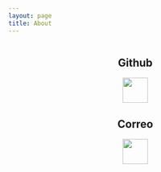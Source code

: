 ```yaml
---
layout: page
title: About
---
```


<link rel="icon" href="images/Designer.png">

<div style="display: flex; flex-flow: column; justify-content: center; align-items: center;">
	<h2>Github</h2>
		<a href="https://github.com/Fcryptx"><img src="https://uxwing.com/wp-content/themes/uxwing/download/brands-and-social-media/github-white-icon.png" width="50px" hieght="50px"></a>
	<h2>Correo</h2>
		<a href="mailto:Crypt0ph4nt0m@proton.me"><img src="https://img.icons8.com/fluent/512/protonmail-2.png" width="50px" height="50px"></a>
</div>
